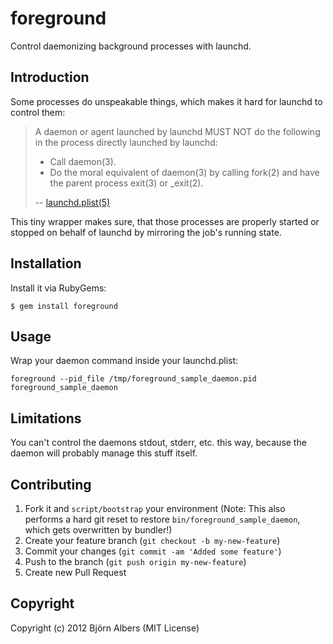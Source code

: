 # foreground

Control daemonizing background processes with launchd.

## Introduction

Some processes do unspeakable things, which makes it hard for launchd to
control them:

> A daemon or agent launched by launchd MUST NOT do the following in the process directly launched by launchd:
>
>   * Call daemon(3).
>   * Do the moral equivalent of daemon(3) by calling fork(2) and have the parent process exit(3) or _exit(2).
>
> -- [launchd.plist(5)](https://developer.apple.com/library/mac/#documentation/darwin/reference/manpages/man5/launchd.plist.5.html)

This tiny wrapper makes sure, that those processes are properly started
or stopped on behalf of launchd by mirroring the job's running state.

## Installation

Install it via RubyGems:

    $ gem install foreground

## Usage

Wrap your daemon command inside your launchd.plist:

    foreground --pid_file /tmp/foreground_sample_daemon.pid foreground_sample_daemon

## Limitations

You can't control the daemons stdout, stderr, etc. this way, because the daemon will probably manage this stuff itself.

## Contributing

1. Fork it and `script/bootstrap` your environment (Note: This also
   performs a hard git reset to restore `bin/foreground_sample_daemon`,
   which gets overwritten by bundler!)
2. Create your feature branch (`git checkout -b my-new-feature`)
3. Commit your changes (`git commit -am 'Added some feature'`)
4. Push to the branch (`git push origin my-new-feature`)
5. Create new Pull Request

## Copyright

Copyright (c) 2012 Björn Albers (MIT License)
